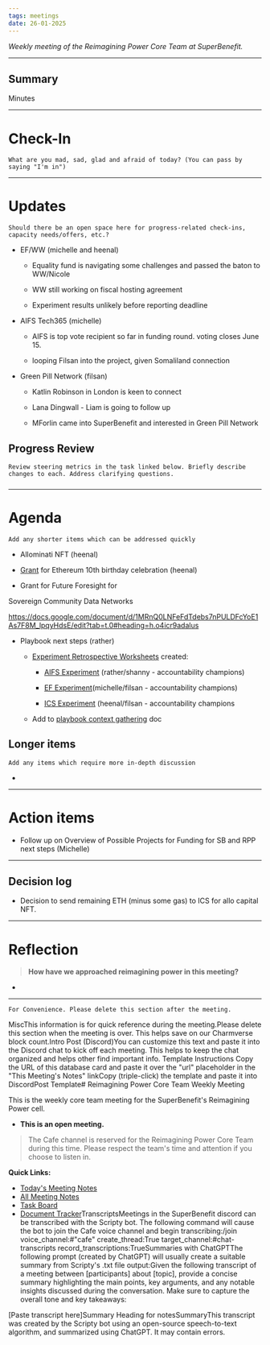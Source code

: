 ```yaml
---
tags: meetings
date: 26-01-2025
---
```

_Weekly meeting of the Reimagining Power Core Team at SuperBenefit._

---

## Summary

Minutes 

---

# Check-In

`What are you mad, sad, glad and afraid of today? (You can pass by saying "I'm in")`

---

# Updates

`Should there be an open space here for progress-related check-ins, capacity needs/offers, etc.?`

- EF/WW (michelle and heenal)

  - Equality fund is navigating some challenges and passed the baton to WW/Nicole

  - WW still working on fiscal hosting agreement

  - Experiment results unlikely before reporting deadline

- AIFS Tech365 (michelle)

  - AIFS is top vote recipient so far in funding round. voting closes June 15.

  - looping Filsan into the project, given Somaliland connection

- Green Pill Network (filsan)

  - Katlin Robinson in London is keen to connect

  - Lana Dingwall - Liam is going to follow up 

  - MForlin came into SuperBenefit and interested in Green Pill Network 

## Progress Review

`Review steering metrics in the task linked below. Briefly describe changes to each. Address clarifying questions.`

   

### 

---

# Agenda

`Add any shorter items which can be addressed quickly`

- Allominati NFT (heenal)

- [Grant](https://esp.ethereum.foundation/10-year-anniversary) for Ethereum 10th birthday celebration (heenal)

- Grant for Future Foresight for 

 Sovereign Community Data Networks

 https://docs.google.com/document/d/1MRnQ0LNFeFdTdebs7nPULDFcYoE1As7F8M_lpqyHdsE/edit?tab=t.0#heading=h.o4icr9adalus 

- Playbook next steps (rather)

  - [Experiment Retrospective Worksheets](https://app.charmverse.io/superbenefit/experiment-retrospectives-9275631430690559) created:

    - [AIFS Experiment](https://app.charmverse.io/superbenefit/5ab35c5f-af5f-4ba1-b6ad-dd6855b97b16) (rather/shanny - accountability champions)

    - [EF Experiment](https://app.charmverse.io/superbenefit/equality-fund-experiment-retrospective-worksheet-427317130843766)(michelle/filsan - accountability champions)

    - [ICS Experiment](https://app.charmverse.io/superbenefit/ics-experiment-retrospective-worksheet-7801649365796715) (heenal/filsan - accountability champions

  - Add to [playbook context gathering](https://app.charmverse.io/superbenefit/playbook-context-47637582295186975) doc

## Longer items

`Add any items which require more in-depth discussion`

- 

---

# Action items

- Follow up on Overview of Possible Projects for Funding for SB and RPP next steps (Michelle)

---

## Decision log

- Decision to send remaining ETH (minus some gas) to ICS for allo capital NFT.

---

# Reflection 

> **How have we approached reimagining power in this meeting?**

-  

---

`For Convenience. Please delete this section after the meeting.`

MiscThis information is for quick reference during the meeting.Please delete this section when the meeting is over. This helps save on our Charmverse block count.Intro Post (Discord)You can customize this text and paste it into the Discord chat to kick off each meeting. This helps to keep the chat organized and helps other find important info. Template Instructions Copy the URL of this database card and paste it over the "url" placeholder in the "This Meeting's Notes" linkCopy (triple-click) the template and paste it into DiscordPost Template# Reimagining Power Core Team Weekly Meeting

This is the weekly core team meeting for the SuperBenefit's Reimagining Power cell.

- __This is an **open** meeting.__  
> The Cafe channel is reserved for the Reimagining Power Core Team during this time. Please respect the team's time and attention if you choose to listen in.

**Quick Links:**
- [Today's Meeting Notes](url)  
- [All Meeting Notes](https://app.charmverse.io/superbenefit/meeting-notes-reimagining-power-9995214806368862)  
- [Task Board](https://app.charmverse.io/superbenefit/task-board-reimagining-power-18270894134568505)
- [Document Tracker](https://app.charmverse.io/superbenefit/documents-reimagining-power-8236079332321762)TranscriptsMeetings in the SuperBenefit discord can be transcribed with the Scripty bot. The following command will cause the bot to join the Cafe voice channel and begin transcribing:/join voice_channel:#"cafe" create_thread:True target_channel:#chat-transcripts record_transcriptions:TrueSummaries with ChatGPTThe following prompt (created by ChatGPT) will usually create a suitable summary from Scripty's .txt file output:Given the following transcript of a meeting between [participants] about [topic], provide a concise summary highlighting the main points, key arguments, and any notable insights discussed during the conversation. Make sure to capture the overall tone and key takeaways:

[Paste transcript here]Summary Heading for notesSummaryThis transcript was created by the Scripty bot using an open-source speech-to-text algorithm, and summarized using ChatGPT. It may contain errors.<Paste summary here>

# 